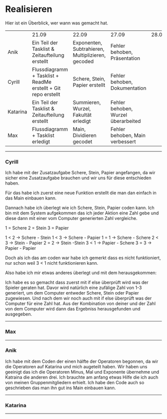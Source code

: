 # Realisieren

Hier ist ein Überblick, wer wann was gemacht hat.

|   |   |   |   |   |
|---|---|---|---|---|
||21.09|22.09|27.09|28.09|
|Anik|Ein Teil der Tasklist & Zeitaufteilung erstellt|Exponenten, Subtrahieren, Multiplizieren, gecoded|Fehler behoben, Präsentation||
|Cyrill|Flussdiagramm + Tasklist + ReadMe erstellt + Git repo erstellt|Schere, Stein, Papier erstellt|Fehler behoben, Dokumentation||
|Katarina|Ein Teil der Tasklist & Zeitaufteilung erstellt|Summieren, Wurzel, Fakultät erledigt|Fehler behoben, Wurzel überarbeited||
|Max|Flussdiagramm + Tasklist erledigt|Main, Dividieren gecodet|Fehler behoben, Main verbessert||

_______
### Cyrill

Ich habe mit der Zusatzaufgabe Schere, Stein, Papier angefangen, da wir sicher eine Zusatzaufgabe brauchen und wir uns für diese entschieden haben. 

Für das habe ich zuerst eine neue Funktion erstellt die man dan einfach in das Main einbauen kann.

Dannach habe ich überlegt wie ich Schere, Stein, Papier coden kann. Ich bin mit dem System aufgekommen das ich jeder Aktion eine Zahl gebe und diese dann mit einer vom Computer generierten Zahl vergleiche.

1 = Schere
2 = Stein
3 = Papier

1 < 2 -> Schere - Stein
1 < 3 -> Schere - Papier
1 = 1 -> Schere - Schere
2 < 3 -> Stein - Papier
2 = 2 -> Stein -Stein
3 < 1 -> Papier - Schere
3 = 3 -> Papier - Papier

Doch als ich das am coden war habe ich gemerkt dass es nicht funktioniert, nur schon weil 3 < 1 nicht funktionieren kann.

Also habe ich mir etwas anderes überlegt und mit dem herausgekommen:

Ich habe es so gemacht dass zuerst mit if else überprüft wird was der Spieler geraten hat. Davor wird natürlich eine zufälige Zahl von 1-3 generiert, um dem Computer entweder Schere, Stein oder Papier zugewiesen. Und nach dem wir noch auch mit if else überprüft was der Computer für eine Zahl hat. Aus der Kombination von deiner und der Zahl von dem Computer wird dann das Ergebniss herausgefunden und ausgegeben.

______
### Max

__________
### Anik
Ich habe mit dem Coden der einen hälfte der Operatoren begonnen, da wir die Operatoren auf Katarina und mich augeteilt haben.
Wir haben uns geeinigt das ich die Operatoren Minus, Mal und Exponente übernehme und Katraina die anderen drei. Ich brauchte am anfang etwas Hilfe die ich auch von meinen Gruppenmitgliedern erhielt.
Ich habe den Code auch so geschrieben das man ihn gut ins Main einbauen kann.

____________
### Katarina
________________
